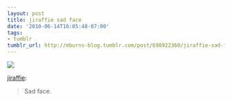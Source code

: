 ```yaml
---
layout: post
title: jiraffie sad face
date: '2010-06-14T16:05:48-07:00'
tags:
- tumblr
tumblr_url: http://mburns-blog.tumblr.com/post/698922360/jiraffie-sad-face
---
```

<img src="http://68.media.tumblr.com/tumblr_l40yu116Ov1qc3ssio1_1280.jpg"/>

<a href="http://jiraffe.net/post/698767319/sad-face">jiraffie</a>:

<blockquote>

Sad face.

</blockquote>
